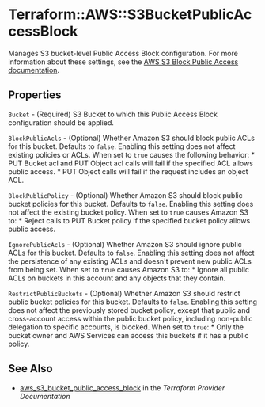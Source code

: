 # Terraform::AWS::S3BucketPublicAccessBlock

Manages S3 bucket-level Public Access Block configuration. For more information about these settings, see the [AWS S3 Block Public Access documentation](https://docs.aws.amazon.com/AmazonS3/latest/dev/access-control-block-public-access.html).

## Properties

`Bucket` - (Required) S3 Bucket to which this Public Access Block configuration should be applied.

`BlockPublicAcls` - (Optional) Whether Amazon S3 should block public ACLs for this bucket. Defaults to `false`. Enabling this setting does not affect existing policies or ACLs. When set to `true` causes the following behavior: * PUT Bucket acl and PUT Object acl calls will fail if the specified ACL allows public access. * PUT Object calls will fail if the request includes an object ACL.

`BlockPublicPolicy` - (Optional) Whether Amazon S3 should block public bucket policies for this bucket. Defaults to `false`. Enabling this setting does not affect the existing bucket policy. When set to `true` causes Amazon S3 to: * Reject calls to PUT Bucket policy if the specified bucket policy allows public access.

`IgnorePublicAcls` - (Optional) Whether Amazon S3 should ignore public ACLs for this bucket. Defaults to `false`. Enabling this setting does not affect the persistence of any existing ACLs and doesn't prevent new public ACLs from being set. When set to `true` causes Amazon S3 to: * Ignore all public ACLs on buckets in this account and any objects that they contain.

`RestrictPublicBuckets` - (Optional) Whether Amazon S3 should restrict public bucket policies for this bucket. Defaults to `false`. Enabling this setting does not affect the previously stored bucket policy, except that public and cross-account access within the public bucket policy, including non-public delegation to specific accounts, is blocked. When set to `true`: * Only the bucket owner and AWS Services can access this buckets if it has a public policy.


## See Also

* [aws_s3_bucket_public_access_block](https://www.terraform.io/docs/providers/aws/r/s3_bucket_public_access_block.html) in the _Terraform Provider Documentation_